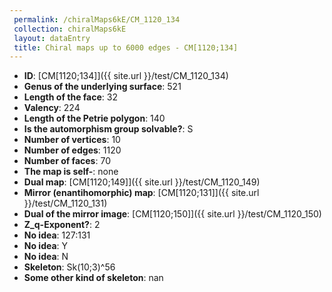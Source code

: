```yaml
--- 
 permalink: /chiralMaps6kE/CM_1120_134 
 collection: chiralMaps6kE
 layout: dataEntry
 title: Chiral maps up to 6000 edges - CM[1120;134]
---
```


- **ID**: [CM[1120;134]]({{ site.url }}/test/CM_1120_134)
- **Genus of the underlying surface**: 521
- **Length of the face**: 32
- **Valency**: 224
- **Length of the Petrie polygon**: 140
- **Is the automorphism group solvable?**: S
- **Number of vertices**: 10
- **Number of edges**: 1120
- **Number of faces**: 70
- **The map is self-**: none
- **Dual map**: [CM[1120;149]]({{ site.url }}/test/CM_1120_149)
- **Mirror (enantihomorphic) map**: [CM[1120;131]]({{ site.url }}/test/CM_1120_131)
- **Dual of the mirror image**: [CM[1120;150]]({{ site.url }}/test/CM_1120_150)
- **Z_q-Exponent?**: 2
- **No idea**:  127:131
- **No idea**: Y
- **No idea**: N
- **Skeleton**: Sk(10;3)^56
- **Some other kind of skeleton**: nan
